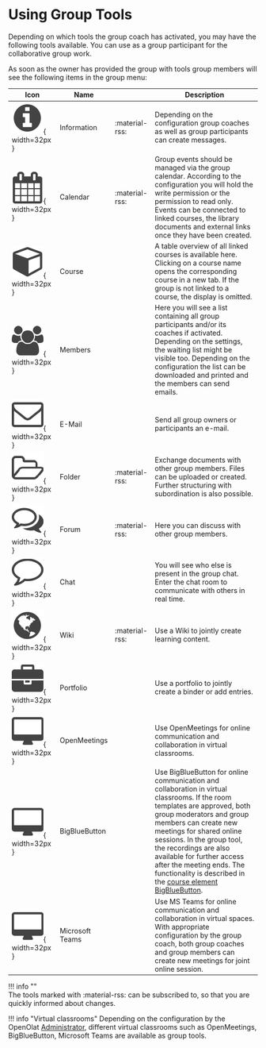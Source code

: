 # Using Group Tools

Depending on which tools the group coach has activated, you may have
the following tools available. You can use as a group participant for
the collaborative group work.

As soon as the owner has provided the group with tools group members will see
the following items in the group menu:

| Icon | Name |   | Description |
| ---- | ---- | - | ----------- |
| ![](assets/infomessage.png){ width=32px } | Information | :material-rss: | Depending on the configuration group coaches as well as group participants can create messages. |
| ![](assets/calendar.png){ width=32px } | Calendar | :material-rss: | Group events should be managed via the group calendar. According to the configuration you will hold the write permission or the permission to read only. Events can be connected to linked courses, the library documents and external links once they have been created. |  
| ![](assets/course.png){ width=32px } | Course |  | A table overview of all linked courses is available here. Clicking on a course name opens the corresponding course in a new tab. If the group is not linked to a course, the display is omitted. |
| ![](assets/group.png){ width=32px } | Members |  | Here you will see a list containing all group participants and/or its coaches if activated. Depending on the settings, the waiting list might be visible too. Depending on the configuration the list can be downloaded and printed and the members can send emails. |  
| ![](assets/contact.png){ width=32px } | E-Mail |  | Send all group owners or participants an e-mail. |
| ![](assets/folder.png){ width=32px } | Folder | :material-rss: | Exchange documents with other group members. Files can be uploaded or created. Further structuring with subordination is also possible.  |
| ![](assets/forum.png){ width=32px } | Forum | :material-rss: | Here you can discuss with other group members.  
| ![](assets/chat_icon.png){ width=32px } | Chat |  | You will see who else is present in the group chat. Enter the chat room to communicate with others in real time. |  
| ![](assets/wiki.png){ width=32px } | Wiki | :material-rss: | Use a Wiki to jointly create learning content. |
| ![](assets/portfolio_434343_64.png){ width=32px } | Portfolio |  | Use a portfolio to jointly create a binder or add entries.  |
| ![](assets/openmeetings.png){ width=32px } | OpenMeetings |  | Use OpenMeetings for online communication and collaboration in virtual classrooms. |
| ![](assets/openmeetings.png){ width=32px } | BigBlueButton |  | Use BigBlueButton for online communication and collaboration in virtual classrooms. If the room templates are approved, both group moderators and group members can create new meetings for shared online sessions. In the group tool, the recordings are also available for further access after the meeting ends. The functionality is described in the [course element BigBlueButton](../course_elements/Course_element_BigBlueButton.md). |  
| ![](assets/openmeetings.png){ width=32px } | Microsoft Teams |  | Use MS Teams for online communication and collaboration in virtual spaces. With appropriate configuration by the group coach, both group coaches and group members can create new meetings for joint online session. |

  
!!! info ""  
	The tools marked with :material-rss: can be subscribed to, so that you are quickly informed about changes.

!!! info "Virtual classrooms"
	Depending on the configuration by the OpenOlat 
	[Administrator](../../manual_admin/administration/External_Tools_-_Administration.md), different
	virtual classrooms such as OpenMeetings, BigBlueButton,
	Microsoft Teams are available as group tools.

